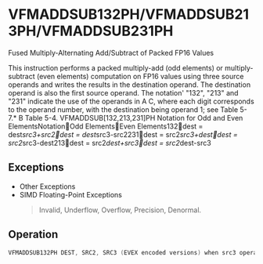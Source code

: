# VFMADDSUB132PH/VFMADDSUB213PH/VFMADDSUB231PH

Fused Multiply-Alternating Add/Subtract of Packed FP16 Values

This instruction performs a packed multiply-add (odd elements) or multiply-subtract (even elements) computation on FP16 values using three source operands and writes the results in the destination operand.
The destination operand is also the first source operand.
The notation' "132", "213" and "231" indicate the use of the operands in A C, where each digit corresponds to the operand number, with the destination being operand 1; see Table 5-7.* B Table 5-4.
 VFMADDSUB[132,213,231]PH Notation for Odd and Even ElementsNotationOdd ElementsEven Elements132dest = dest*src3+src2dest = dest*src3-src2231dest = src2*src3+destdest = src2*src3-dest213dest = src2*dest+src3dest = src2*dest-src3

## Exceptions

- Other Exceptions
- SIMD Floating-Point Exceptions
  > Invalid, Underflow, Overflow, Precision, Denormal.

## Operation

```C
VFMADDSUB132PH DEST, SRC2, SRC3 (EVEX encoded versions) when src3 operand is a register VL = 128, 256 or 512KL := VL/16IF (VL = 512) AND (EVEX.b = 1):SET_RM(EVEX.RC)ELSESET_RM(MXCSR.RC)FOR j := 0 TO KL-1:IF k1[j] OR *no writemask*:IF *j is even*:DEST.fp16[j] := RoundFPControl(DEST.fp16[j] * SRC3.fp16[j] - SRC2.fp16[j])ELSE:DEST.fp16[j] := RoundFPControl(DEST.fp16[j] * SRC3.fp16[j] + SRC2.fp16[j])ELSE IF *zeroing*:DEST.fp16[j] := 0// else dest.fp16[j] remains unchangedDEST[MAXVL-1:VL] := 0 VFMADDSUB132PH DEST, SRC2, SRC3 (EVEX encoded versions) when src3 operand is a memory source VL = 128, 256 or 512KL := VL/16FOR j := 0 TO KL-1:IF k1[j] OR *no writemask*:IF EVEX.b = 1:t3 := SRC3.fp16[0]ELSE:t3 := SRC3.fp16[j]IF *j is even*:DEST.fp16[j] := RoundFPControl(DEST.fp16[j] * t3 - SRC2.fp16[j])ELSE:DEST.fp16[j] := RoundFPControl(DEST.fp16[j] * t3 + SRC2.fp16[j])ELSE IF *zeroing*:DEST.fp16[j] := 0VFMADDSUB213PH DEST, SRC2, SRC3 (EVEX encoded versions) when src3 operand is a register VL = 128, 256 or 512KL := VL/16IF (VL = 512) AND (EVEX.b = 1):SET_RM(EVEX.RC)ELSESET_RM(MXCSR.RC)FOR j := 0 TO KL-1:IF k1[j] OR *no writemask*:IF *j is even*:DEST.fp16[j] := RoundFPControl(SRC2.fp16[j]*DEST.fp16[j] - SRC3.fp16[j])ELSEDEST.fp16[j] := RoundFPControl(SRC2.fp16[j]*DEST.fp16[j] + SRC3.fp16[j])ELSE IF *zeroing*:DEST.fp16[j] := 0// else dest.fp16[j] remains unchangedDEST[MAXVL-1:VL] := 0 VFMADDSUB213PH DEST, SRC2, SRC3 (EVEX encoded versions) when src3 operand is a memory sourceVL = 128, 256 or 512KL := VL/16FOR j := 0 TO KL-1:IF k1[j] OR *no writemask*:IF EVEX.b = 1:t3 := SRC3.fp16[0]ELSE:t3 := SRC3.fp16[j]IF *j is even*:DEST.fp16[j] := RoundFPControl(SRC2.fp16[j] * DEST.fp16[j] - t3)ELSE:DEST.fp16[j] := RoundFPControl(SRC2.fp16[j] * DEST.fp16[j] + t3)ELSE IF *zeroing*:DEST.fp16[j] := 0VFMADDSUB231PH DEST, SRC2, SRC3 (EVEX encoded versions) when src3 operand is a registerVL = 128, 256 or 512KL := VL/16IF (VL = 512) AND (EVEX.b = 1):SET_RM(EVEX.RC)ELSESET_RM(MXCSR.RC)FOR j := 0 TO KL-1:IF k1[j] OR *no writemask*:IF *j is even:DEST.fp16[j] := RoundFPControl(SRC2.fp16[j] * SRC3.fp16[j] - DEST.fp16[j])ELSE:DEST.fp16[j] := RoundFPControl(SRC2.fp16[j] * SRC3.fp16[j] + DEST.fp16[j])ELSE IF *zeroing*:DEST.fp16[j] := 0// else dest.fp16[j] remains unchangedDEST[MAXVL-1:VL] := 0 VFMADDSUB231PH DEST, SRC2, SRC3 (EVEX encoded versions) when src3 operand is a memory sourceVL = 128, 256 or 512KL := VL/16FOR j := 0 TO KL-1:IF k1[j] OR *no writemask*:IF EVEX.b = 1:t3 := SRC3.fp16[0]ELSE:t3 := SRC3.fp16[j]IF *j is even*:DEST.fp16[j] := RoundFPControl(SRC2.fp16[j] * t3 - DEST.fp16[j])ELSE:DEST.fp16[j] := RoundFPControl(SRC2.fp16[j] * t3 + DEST.fp16[j])ELSE IF *zeroing*:DEST.fp16[j] := 0Intel C/C++ Compiler Intrinsic EquivalentVFMADDSUB132PH, VFMADDSUB213PH, and VFMADDSUB231PH:__m128h _mm_fmaddsub_ph (__m128h a, __m128h b, __m128h c);__m128h _mm_mask_fmaddsub_ph (__m128h a, __mmask8 k, __m128h b, __m128h c);__m128h _mm_mask3_fmaddsub_ph (__m128h a, __m128h b, __m128h c, __mmask8 k);__m128h _mm_maskz_fmaddsub_ph (__mmask8 k, __m128h a, __m128h b, __m128h c);__m256h _mm256_fmaddsub_ph (__m256h a, __m256h b, __m256h c);__m256h _mm256_mask_fmaddsub_ph (__m256h a, __mmask16 k, __m256h b, __m256h c);__m256h _mm256_mask3_fmaddsub_ph (__m256h a, __m256h b, __m256h c, __mmask16 k);__m256h _mm256_maskz_fmaddsub_ph (__mmask16 k, __m256h a, __m256h b, __m256h c);__m512h _mm512_fmaddsub_ph (__m512h a, __m512h b, __m512h c);__m512h _mm512_mask_fmaddsub_ph (__m512h a, __mmask32 k, __m512h b, __m512h c);__m512h _mm512_mask3_fmaddsub_ph (__m512h a, __m512h b, __m512h c, __mmask32 k);__m512h _mm512_maskz_fmaddsub_ph (__mmask32 k, __m512h a, __m512h b, __m512h c);__m512h _mm512_fmaddsub_round_ph (__m512h a, __m512h b, __m512h c, const int rounding);__m512h _mm512_mask_fmaddsub_round_ph (__m512h a, __mmask32 k, __m512h b, __m512h c, const int rounding);__m512h _mm512_mask3_fmaddsub_round_ph (__m512h a, __m512h b, __m512h c, __mmask32 k, const int rounding); __m512h _mm512_maskz_fmaddsub_round_ph (__mmask32 k, __m512h a, __m512h b, __m512h c, const int rounding);
```
